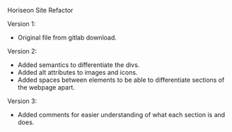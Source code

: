 Horiseon Site Refactor

Version 1:
- Original file from gitlab download.

Version 2:
- Added semantics to differentiate the divs.
- Added alt attributes to images and icons.
- Added spaces between elements to be able to differentiate sections of the webpage apart.

Version 3:
- Added comments for easier understanding of what each section is and does.